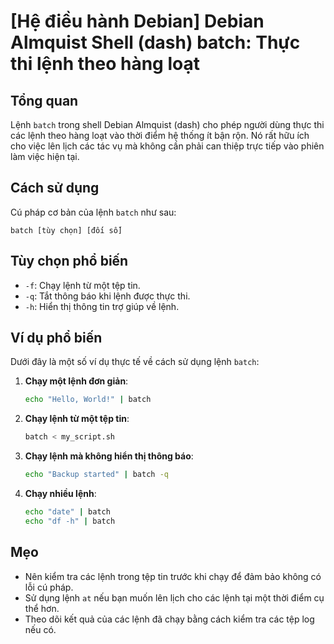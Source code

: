 # [Hệ điều hành Debian] Debian Almquist Shell (dash) batch: Thực thi lệnh theo hàng loạt

## Tổng quan
Lệnh `batch` trong shell Debian Almquist (dash) cho phép người dùng thực thi các lệnh theo hàng loạt vào thời điểm hệ thống ít bận rộn. Nó rất hữu ích cho việc lên lịch các tác vụ mà không cần phải can thiệp trực tiếp vào phiên làm việc hiện tại.

## Cách sử dụng
Cú pháp cơ bản của lệnh `batch` như sau:
```
batch [tùy chọn] [đối số]
```

## Tùy chọn phổ biến
- `-f`: Chạy lệnh từ một tệp tin.
- `-q`: Tắt thông báo khi lệnh được thực thi.
- `-h`: Hiển thị thông tin trợ giúp về lệnh.

## Ví dụ phổ biến
Dưới đây là một số ví dụ thực tế về cách sử dụng lệnh `batch`:

1. **Chạy một lệnh đơn giản**:
   ```sh
   echo "Hello, World!" | batch
   ```

2. **Chạy lệnh từ một tệp tin**:
   ```sh
   batch < my_script.sh
   ```

3. **Chạy lệnh mà không hiển thị thông báo**:
   ```sh
   echo "Backup started" | batch -q
   ```

4. **Chạy nhiều lệnh**:
   ```sh
   echo "date" | batch
   echo "df -h" | batch
   ```

## Mẹo
- Nên kiểm tra các lệnh trong tệp tin trước khi chạy để đảm bảo không có lỗi cú pháp.
- Sử dụng lệnh `at` nếu bạn muốn lên lịch cho các lệnh tại một thời điểm cụ thể hơn.
- Theo dõi kết quả của các lệnh đã chạy bằng cách kiểm tra các tệp log nếu có.